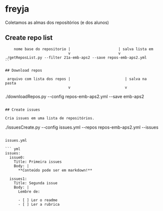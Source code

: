 # freyja
Coletamos as almas dos repositórios (e dos alunos)

## Create repo list

```  
    nome base do repositorio |                      | salva lista em
                             v                      v
./getReposList.py --filter 21a-emb-aps2 --save repos-emb-aps2.yml
`` 

## Download repos

```
     arquivo com lista dos repos |                         | salva na pasta
                                 v                         v
./downloadRepos.py --config repos-emb-aps2.yml --save emb-aps2
```

## Create issues 

Cria issues em uma lista de repositórios.

```
./issuesCreate.py --config issues.yml --repos repos-emb-aps2.yml --issues
```

issues.yml

``` yml
issues:
  issue0:
    Title: Primeira issues
    Body: |
      **Conteúdo pode ser em markdown!**

  issues1:
    Title: Segunda issue
    Body: |
      Lembre de:
      
      - [ ] Ler o readme
      - [ ] Ler a rubrica
``` 


